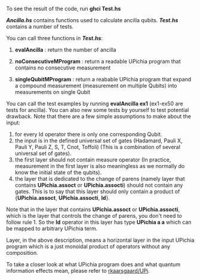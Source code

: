 To see the result of the code, run **ghci Test.hs**

***Ancilla.hs*** contains functions used to calculate ancilla qubits. 
***Test.hs*** contains a number of tests.

You can call three functions in ***Test.hs***:

1. **evalAncilla** : return the number of ancilla

2. **noConsecutiveMProgram** : return a readable UPichia program that contains no consecutive measurement

3. **singleQubitMProgram** : return a reabable UPichia program that expand a compound measurement (measurement on multiple Qubits) into measurements on single Qubit

You can call the test examples by running **evalAncilla ex1** (ex1-ex50 are tests for ancilla). You can also new some tests by yourself to test potential drawback. Note that there are a few simple assumptions to make about the input:

1. for every Id operator there is only one corresponding Qubit.
2. the input is in the defined universal set of gates (Hadamard, Pauli X, Pauli Y, Pauli Z, S, T, Cnot, Toffoli) (This is a combination of several universal set of gates).
3. the first layer should not contain measure operator (In practice, measurement in the first layer is also meaningless as we normally do know the initial state of the 
qubits).
4. the layer that is dedicated to the change of parens (namely layer that contains **UPichia.assoct** or **UPichia.assocti**) should not contain any gates. This is to say that this layer should only contain a product of {**UPichia.assoct**, **UPichia.assocti**, **Id**}.

Note that in the layer that contains **UPichia.assoct** or **UPichia.assocti**, which is the layer that controls the change of parens, you don't need to follow rule 1. So the **Id** operator in this layer has type **UPichia a a** which can be mapped to arbitrary UPichia term.

Layer, in the above description, means a horizontal layer in the input UPichia program which is a just monoidal product of operators without any composition.

To take a closer look at what UPichia program does and what quantum information effects mean, please refer to [rkaarsgaard/UPi](https://github.com/rkaarsgaard/upi).